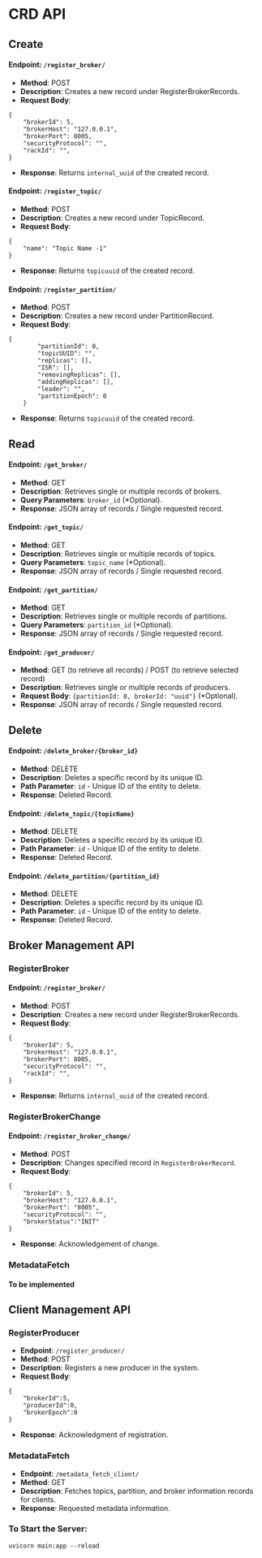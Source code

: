 # CRD API

## Create

#### Endpoint: `/register_broker/`
- **Method**: POST
- **Description**: Creates a new record under RegisterBrokerRecords.
- **Request Body**: 
```
{
	"brokerId": 5,
	"brokerHost": "127.0.0.1",
	"brokerPort": 8005,
	"securityProtocol": "",
	"rackId": "",
}
```
- **Response**: Returns `internal_uuid` of the created record.

#### Endpoint: `/register_topic/`
- **Method**: POST
- **Description**: Creates a new record under TopicRecord.
- **Request Body**:
```
{
	"name": "Topic Name -1"
}
```

- **Response**: Returns `topicuuid` of the created record.

#### Endpoint: `/register_partition/`
- **Method**: POST
- **Description**: Creates a new record under PartitionRecord.
- **Request Body**:
```
{
		"partitionId": 0,
		"topicUUID": "",
		"replicas": [],
		"ISR": [],
		"removingReplicas": [],
		"addingReplicas": [],
		"leader": "",
		"partitionEpoch": 0
	}
```
- **Response**: Returns `topicuuid` of the created record.

## Read

#### **Endpoint**: `/get_broker/`
- **Method**: GET
- **Description**: Retrieves single or multiple records of brokers.
- **Query Parameters**: `broker_id` (*Optional).
- **Response**: JSON array of records / Single requested record.

#### **Endpoint**: `/get_topic/`
- **Method**: GET
- **Description**: Retrieves single or multiple records of topics.
- **Query Parameters**: `topic_name` (*Optional).
- **Response**: JSON array of records / Single requested record.

#### **Endpoint**: `/get_partition/`
- **Method**: GET
- **Description**: Retrieves single or multiple records of partitions.
- **Query Parameters**: `partition_id` (*Optional).
- **Response**: JSON array of records / Single requested record.

#### **Endpoint**: `/get_producer/`
- **Method**: GET (to retrieve all records) / POST (to retrieve selected record)
- **Description**: Retrieves single or multiple records of producers.
- **Request Body**: `{partitionId: 0, brokerId: "uuid"}` (*Optional).
- **Response**: JSON array of records / Single requested record.

## Delete

#### **Endpoint**: `/delete_broker/{broker_id}`
- **Method**: DELETE
- **Description**: Deletes a specific record by its unique ID.
- **Path Parameter**: `id` - Unique ID of the entity to delete.
- **Response**: Deleted Record.

#### **Endpoint**: `/delete_topic/{topicName}`
- **Method**: DELETE
- **Description**: Deletes a specific record by its unique ID.
- **Path Parameter**: `id` - Unique ID of the entity to delete.
- **Response**: Deleted Record.

#### **Endpoint**: `/delete_partition/{partition_id}`
- **Method**: DELETE
- **Description**: Deletes a specific record by its unique ID.
- **Path Parameter**: `id` - Unique ID of the entity to delete.
- **Response**: Deleted Record.

## Broker Management API

### RegisterBroker

#### Endpoint: `/register_broker/`
- **Method**: POST
- **Description**: Creates a new record under RegisterBrokerRecords.
- **Request Body**: 
```
{
	"brokerId": 5,
	"brokerHost": "127.0.0.1",
	"brokerPort": 8005,
	"securityProtocol": "",
	"rackId": "",
}
```
- **Response**: Returns `internal_uuid` of the created record.

### RegisterBrokerChange

#### Endpoint: `/register_broker_change/`
- **Method**: POST
- **Description**: Changes specified record in `RegisterBrokerRecord`.
- **Request Body**: 
```
{
    "brokerId": 5,
    "brokerHost": "127.0.0.1",
    "brokerPort": "8005",
    "securityProtocol": "",
    "brokerStatus":"INIT"
}
```
- **Response**: Acknowledgement of change.

### MetadataFetch
 #### To be implemented

## Client Management API

### RegisterProducer

- **Endpoint**: `/register_producer/`
- **Method**: POST
- **Description**: Registers a new producer in the system.
- **Request Body**:
```
{
    "brokerId":5,
    "producerId":0,
    "brokerEpoch":0
}
```
- **Response**: Acknowledgment of registration.

### MetadataFetch

- **Endpoint**: `/metadata_fetch_client/`
- **Method**: GET
- **Description**: Fetches topics, partition, and broker information records for clients.
- **Response**: Requested metadata information.

### To Start the Server: 
```
uvicorn main:app --reload
```
